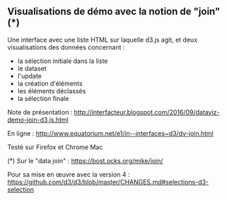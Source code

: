 Visualisations de démo avec la notion de "join" (*)
-------

Une interface avec une liste HTML sur laquelle d3.js agit, et deux visualisations des données concernant :
* la sélection initiale dans la liste
* le dataset
* l'update
* la création d'éléments
* les éléments déclassés
* la sélection finale

Note de présentation : http://interfacteur.blogspot.com/2016/09/dataviz-demo-join-d3.js.html

En ligne : http://www.equatorium.net/e1/in--interfaces~d3/dv-join.html

Testé sur Firefox et Chrome Mac

(*) Sur le "data join" : https://bost.ocks.org/mike/join/

Pour sa mise en œuvre avec la version 4 : https://github.com/d3/d3/blob/master/CHANGES.md#selections-d3-selection

